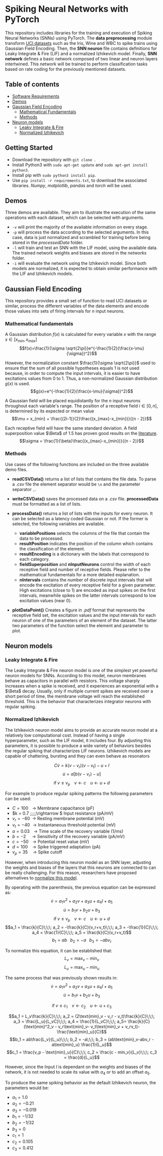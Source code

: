 # Spiking Neural Networks with PyTorch
This repository includes libraries for the training and execution of Spiking Neural Networks (SNNs) using PyTorch. The **data preprocessing** module transform [UCI datasets](https://archive.ics.uci.edu/datasets) such as the Iris, Wine and WBC to spike trains using Gaussian Field Encoding. Then, the **SNN neuron** file contains definitions for Leaky Integrate & Fire (LIF) and a normalized Izhikevich model. Finally, **SNN network** defines a basic network composed of two linear and neuron layers intertwined. This network will be trained to perform classification tasks based on rate coding for the previously mentioned datasets.

## Table of contents
- [Software Requirements](#software-requirements)
- [Demos](#demos)
- [Gaussian Field Encoding](#gaussian-field-encoding)
    - [Mathematical Fundamentals](#mathematical-fundamentals)
    - [Methods](#methods)
- [Neuron models](#neuron-models)
    - [Leaky Integrate & Fire](#leaky-integrate-&-fire)
    - [Normalized Izhikevich](#normalized-izhikevich)

## Getting Started
- Download the repository with `git clone `.
- Install Python3 with `sudo apt-get update` and `sudo apt-get install python3`.
- Install pip with `sudo python3 install pip`. 
- Use `pip install -r requirements.txt`, to download the associated libraries. *Numpy*, *matplotlib*, *pandas* and *torch* will be used.

## Demos
Three demos are available. They aim to illustrate the execution of the same operations with each dataset, which can be selected with arguments.
- `-v` will print the majority of the available information on every stage.
- `-p` will process the data according to the selected arguments. In this case, data is just normalized and scrambled for training before being stored in the *processedData* folder.
- `-l` will train and test an SNN with the LIF model, using the available data. The trained network  weights and biases are stored in the *networks* folder.
- `-i` will evaluate the network using the Izhikevich model. Since both models are normalized, it is expected to obtain similar performance with the LIF and Izhikevich models.

## Gaussian Field Encoding
This repository provides a small set of function to read UCI datasets or similar, process the different variables of the data elements and encode those values into sets of firing intervals for $n$ input neurons.

### Mathematical fundamentals

A Gaussian distribution $f(x)$ is calculated for every variable $x$ with the range $x \in [x_{min}, x_{max}]$ $$f(x)=\frac{1}{\sigma \sqrt{2\pi}}e^{-\frac{1}{2}(\frac{x-\mu}{\sigma})^2}$$

However, the normalization constant $\frac{1}{\sigma \sqrt{2\pi}}$ used to ensure that the sum of all possible hypotheses equals 1 is not used because, in order to compute the input intervals, it is easier to have excitations values from 0 to 1. Thus, a non-normalized Gaussian distribution $g(x)$ is used. $$g(x)=e^{-\frac{1}{2}(\frac{x-\mu}{\sigma})^2}$$

A Gaussian field will be placed equidistantly for the $n$ input neurons throughout each variable's range. The position of a receptive field $i \in [0, n]$, is determined by its expected or mean value $$\mu = x_{min} + \frac{(2i-1)}{2}\frac{(x_{max}-x_{min})}{(n - 2)}$$

Each receptive field will have the same standard deviation. A field superposition value $\Beta$ of 1.5 has proven good results on the [literature](https://homepages.cwi.nl/~sbohte/publication/backprop.pdf). $$\sigma = \frac{1}{\beta}\frac{(x_{max}-x_{min})}{(n - 2)}$$

### Methods
Use cases of the following functions are included on the three available demo files.
* **readCSVData()** returns a list of lists that contains the file data. To parse a *.csv* file the element separator would be `\n` and the parameter separator `,`.

* **writeCSVData()** saves the processed data on a *.csv* file. **processedData** must be formatted as a list of lists.

* **processData()** returns a list of lists with the inputs for every neuron. It can be selected as a latency coded Gaussian or not. If the former is selected, the following variables are available.
    * **variablePositions** selects the columns of the file that contain the data to be processed. 
    * **resultPosition** indicates the position of the column which contains the classification of the element.
    * **resultEncoding** is a dictionary with the labels that correspond to each category. 
    * **fieldSuperposition** and **nInputNeurons** control the width of each receptive field and number of receptive fields. Please refer to the mathematical fundamentals for a more detailed explanation.
    * **nIntervals** contains the number of discrete input intervals that will encode the excitation of every receptive field for a given parameter. High excitations (close to 1) are encoded as input spikes on the first intervals, meanwhile spikes on the latter intervals correspond to low excitation values (near 0).

* **plotDataPoint()** Creates a figure in *.pdf* format that represents the  receptive field set, the excitation values and the input intervals for each neuron of one of the parameters of an element of the dataset. The latter two parameters of the function select the element and parameter to plot.

## Neuron models


### Leaky Integrate & Fire

The Leaky Integrate & Fire neuron model is one of the simplest yet powerful neuron models for SNNs. According to this model, neuron membranes behave as capacitors in parallel with  resistors. This voltage sharply increases when a spike is received, and it experiences an exponential with a $\Beta$ decay. Usually, only if multiple current spikes are received over a short period of time, the membrane voltage will reach the established threshold. This is the behavior that characterizes integrator neurons with regular spiking.


### Normalized Izhikevich

The Izhikevich neuron model aims to provide an accurate neuron model at a relatively low computational cost. Instead of having a single hyperparameter, such as the LIF model, it includes four. By adjusting this parameters, it is possible to produce a wide variety of behaviors besides the regular spiking that characterizes LIF neurons. Izhikevich models are capable of chattering, bursting and they can even behave as resonators

$$ C\dot v = k(v - v_r)(v - v_t) - u + I $$
$$ \dot u = a [b(v - v_r) - u] $$
$$ \text{if} \; v \le v_{\text{p}} \;\;\;\; v \leftarrow c \;\;\;\; u \leftarrow u + d$$

For example to produce regular spiking patterns the following parameters can be used:

- $C = 100 \;\;\;\,\rightarrow$              Membrane capacitance (pF)
- $k = 0.7 \;\;\;\;\;\rightarrow $              Input resistance (pA/mV)
- $v_r = -60\;\;\rightarrow$              Resting membrane potential (mV)
- $v_t = -40\;\;\,\rightarrow$              Instantaneous threshold potential (mV)
- $a = 0.03 \;\;\;\,\rightarrow$              Time scale of the recovery variable (1/ms)
- $b = -2 \;\;\;\;\;\,\rightarrow$              Sensitivity of the recovery variable (pA/mV)
- $c = -50\;\;\;\,\rightarrow$              Potential reset value (mV)
- $d = 100 \;\;\;\,\, \rightarrow$              Spike triggered adaptation (pA)
- $v_p = 35\;\;\;\;\,\rightarrow$      Spike cutoff

However, when introducing this neuron model as an SNN layer, adjusting the weights and biases of the layers that this neurons are connected to can be really challenging. For this reason, researchers have proposed alternatives to [normalize this model](https://www.mdpi.com/2079-9292/13/5/909).

By operating with the parenthesis, the previous equation can be expressed as:
$$ \dot v = a_1v^2 + a_2v + a_3u + a_4I + a_5$$
$$ \dot u = b_1v+b_2u+b_3  $$
$$ \text{if} \; v \le v_{\text{p}} \;\;\;\; v \leftarrow c \;\;\;\; u \leftarrow u + d$$
$$a_1 = \frac{k}{C}\;\;\; a_2 = -\frac{k}{C}(v_r+v_t)\;\;\; a_3 = -\frac{1}{C}\;\;\; a_4 = \frac{1}{C}\;\;\; a_5 = \frac{k}{C}(v_r+v_t)$$
$$b_1 = ab\;\;\; b_2 = -a\;\;\; b_3 = -abv_r$$

To normalize this equation, it can be established that:
$$L_v = \text{max}_v - \text{min}_v$$
$$L_u = \text{max}_u - \text{min}_u$$

The same process that was previously shown results in:
$$ \dot v = a_1v^2 + a_2v + a_3u + a_4I + a_5$$
$$ \dot u = b_1v+b_2u+b_3  $$

$$ \text{if} \; v \le c_1 \;\;\;\; v \leftarrow c_2 \;\;\;\; u \leftarrow u + c_3$$

$$a_1 = L_v\frac{k}{C}\;\;\; a_2 = (2\text{min}_v - v_r - v_t)\frac{k}{C}\;\;\; a_3 = \frac{L_u}{L_vC}\;\;\; a_4 = \frac{1}{L_vC}\;\;\; a_5= \frac{k}{C}(\text{min}^2_v - v_r\text{min}_v- v_t\text{min}_v + v_rv_t)-\frac{\text{min}_u}{C}$$
$$b_1 = ab\frac{L_v}{L_u}\;\;\; b_2 = -a\;\;\; b_3 = (ab\text{min}_v-abv_r - a\text{min}_u) \frac{1}{L_u}$$
$$c_1 = \frac{v_p - \text{min}_u}{C}\;\;\; c_2 = \frac{c - min_v}{L_v}\;\;\; c_3 = \frac{d}{L_u}$$

However, since the Input $I$ is dependant on the weights and biases of the network, it is not needed to scale its value with $a_4$ or to add an offset $a_5$.


To produce the same spiking behavior as the default Izhikevich neuron, the parameters would be:
- $a_1 = 1.0$
- $a_2 = -0.21$
- $a_3 = -0.019$
- $b_1 = -1/32$
- $b_2 = -1/32$
- $b_3 = 0$
- $c_1 = 1$
- $c_2 = 0.105$
- $c_3 = 0.412$